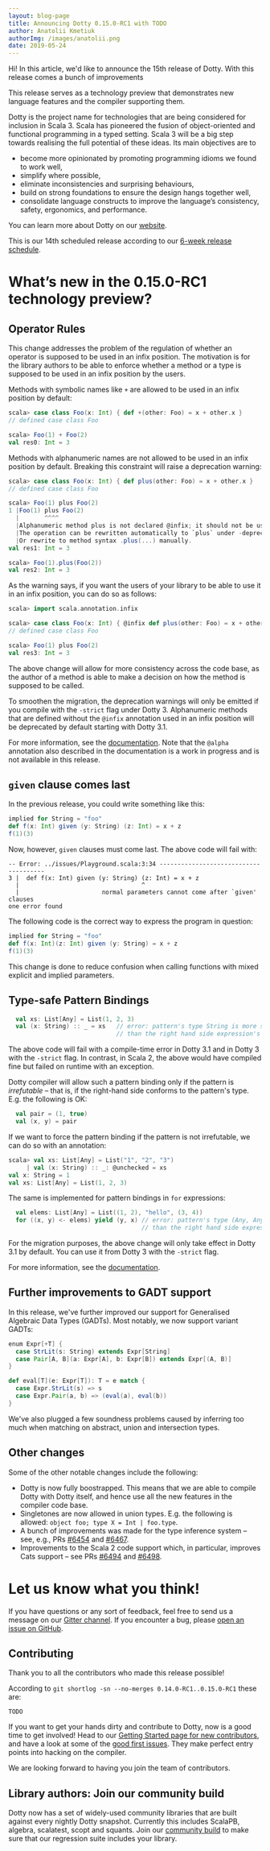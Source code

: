 ```yaml
---
layout: blog-page
title: Announcing Dotty 0.15.0-RC1 with TODO
author: Anatolii Kmetiuk
authorImg: /images/anatolii.png
date: 2019-05-24
---
```


Hi! In this article, we'd like to announce the 15th release of Dotty. With this release comes a bunch of improvements

This release serves as a technology preview that demonstrates new
language features and the compiler supporting them.

Dotty is the project name for technologies that are being considered for
inclusion in Scala 3. Scala has pioneered the fusion of object-oriented and
functional programming in a typed setting. Scala 3 will be a big step towards
realising the full potential of these ideas. Its main objectives are to

- become more opinionated by promoting programming idioms we found to work well,
- simplify where possible,
- eliminate inconsistencies and surprising behaviours,
- build on strong foundations to ensure the design hangs together well,
- consolidate language constructs to improve the language’s consistency, safety, ergonomics, and
  performance.

You can learn more about Dotty on our [website](https://dotty.epfl.ch).

<!--more-->

This is our 14th scheduled release according to our
[6-week release schedule](https://dotty.epfl.ch/docs/usage/version-numbers.html).

# What’s new in the 0.15.0-RC1 technology preview?
## Operator Rules
This change addresses the problem of the regulation of whether an operator is supposed to be used in an infix position. The motivation is for the library authors to be able to enforce whether a method or a type is supposed to be used in an infix position by the users.

Methods with symbolic names like `+` are allowed to be used in an infix position by default:

```scala
scala> case class Foo(x: Int) { def +(other: Foo) = x + other.x }
// defined case class Foo

scala> Foo(1) + Foo(2)
val res0: Int = 3
```

Methods with alphanumeric names are not allowed to be used in an infix position by default. Breaking this constraint will raise a deprecation warning:

```scala
scala> case class Foo(x: Int) { def plus(other: Foo) = x + other.x }
// defined case class Foo

scala> Foo(1) plus Foo(2)
1 |Foo(1) plus Foo(2)
  |       ^^^^
  |Alphanumeric method plus is not declared @infix; it should not be used as infix operator.
  |The operation can be rewritten automatically to `plus` under -deprecation -rewrite.
  |Or rewrite to method syntax .plus(...) manually.
val res1: Int = 3

scala> Foo(1).plus(Foo(2))
val res2: Int = 3
```

As the warning says, if you want the users of your library to be able to use it in an infix position, you can do so as follows:

```scala
scala> import scala.annotation.infix

scala> case class Foo(x: Int) { @infix def plus(other: Foo) = x + other.x }
// defined case class Foo

scala> Foo(1) plus Foo(2)
val res3: Int = 3
```

The above change will allow for more consistency across the code base, as the author of a method is able to make a decision on how the method is supposed to be called.

To smoothen the migration, the deprecation warnings will only be emitted if you compile with the `-strict` flag under Dotty 3. Alphanumeric methods that are defined without the `@infix` annotation used in an infix position will be deprecated by default starting with Dotty 3.1.

For more information, see the [documentation](http://dotty.epfl.ch/docs/reference/changed-features/operators.html#the-infix-annotation). Note that the `@alpha` annotation also described in the documentation is a work in progress and is not available in this release.

## `given` clause comes last
In the previous release, you could write something like this:

```scala
implied for String = "foo"
def f(x: Int) given (y: String) (z: Int) = x + z
f(1)(3)
```

Now, however, `given` clauses must come last. The above code will fail with:

```
-- Error: ../issues/Playground.scala:3:34 --------------------------------------
3 |  def f(x: Int) given (y: String) (z: Int) = x + z
  |                                  ^
  |                       normal parameters cannot come after `given' clauses
one error found
```

The following code is the correct way to express the program in question:

```scala
implied for String = "foo"
def f(x: Int)(z: Int) given (y: String) = x + z
f(1)(3)
```

This change is done to reduce confusion when calling functions with mixed explicit and implied parameters.

## Type-safe Pattern Bindings
```scala
  val xs: List[Any] = List(1, 2, 3)
  val (x: String) :: _ = xs   // error: pattern's type String is more specialized
                              // than the right hand side expression's type Any
```

The above code will fail with a compile-time error in Dotty 3.1 and in Dotty 3 with the `-strict` flag. In contrast, in Scala 2, the above would have compiled fine but failed on runtime with an exception.

Dotty compiler will allow such a pattern binding only if the pattern is *irrefutable* – that is, if the right-hand side conforms to the pattern's type. E.g. the following is OK:

```scala
  val pair = (1, true)
  val (x, y) = pair
```

If we want to force the pattern binding if the pattern is not irrefutable, we can do so with an annotation:

```scala
scala> val xs: List[Any] = List("1", "2", "3")
     | val (x: String) :: _: @unchecked = xs
val x: String = 1
val xs: List[Any] = List(1, 2, 3)
```

The same is implemented for pattern bindings in `for` expressions:

```scala
  val elems: List[Any] = List((1, 2), "hello", (3, 4))
  for ((x, y) <- elems) yield (y, x) // error: pattern's type (Any, Any) is more specialized
                                     // than the right hand side expression's type Any
```

For the migration purposes, the above change will only take effect in Dotty 3.1 by default. You can use it from Dotty 3 with the `-strict` flag.

For more information, see the [documentation](http://dotty.epfl.ch/docs/reference/changed-features/pattern-bindings.html).

## Further improvements to GADT support
In this release, we've further improved our support for Generalised Algebraic Data Types (GADTs). Most notably, we now support variant GADTs:

```scala
enum Expr[+T] {
  case StrLit(s: String) extends Expr[String]
  case Pair[A, B](a: Expr[A], b: Expr[B]) extends Expr[(A, B)]
}

def eval[T](e: Expr[T]): T = e match {
  case Expr.StrLit(s) => s
  case Expr.Pair(a, b) => (eval(a), eval(b))
}
```

We've also plugged a few soundness problems caused by inferring too much when matching on abstract, union and intersection types.


## Other changes
Some of the other notable changes include the following:

- Dotty is now fully boostrapped. This means that we are able to compile Dotty with Dotty itself, and hence use all the new features in the compiler code base.
- Singletones are now allowed in union types. E.g. the following is allowed: `object foo; type X = Int | foo.type`.
- A bunch of improvements was made for the type inference system – see, e.g., PRs [#6454](https://github.com/lampepfl/dotty/pull/6454) and [#6467](https://github.com/lampepfl/dotty/pull/6467).
- Improvements to the Scala 2 code support which, in particular, improves Cats support – see PRs [#6494](https://github.com/lampepfl/dotty/pull/6494) and [#6498](https://github.com/lampepfl/dotty/pull/6498).


# Let us know what you think!

If you have questions or any sort of feedback, feel free to send us a message on our
[Gitter channel](https://gitter.im/lampepfl/dotty). If you encounter a bug, please
[open an issue on GitHub](https://github.com/lampepfl/dotty/issues/new).

## Contributing

Thank you to all the contributors who made this release possible!

According to `git shortlog -sn --no-merges 0.14.0-RC1..0.15.0-RC1` these are:

```
TODO
```

If you want to get your hands dirty and contribute to Dotty, now is a good time to get involved!
Head to our [Getting Started page for new contributors](https://dotty.epfl.ch/docs/contributing/getting-started.html),
and have a look at some of the [good first issues](https://github.com/lampepfl/dotty/issues?q=is%3Aissue+is%3Aopen+label%3Aexp%3Anovice).
They make perfect entry points into hacking on the compiler.

We are looking forward to having you join the team of contributors.

## Library authors: Join our community build

Dotty now has a set of widely-used community libraries that are built against every nightly Dotty
snapshot. Currently this includes ScalaPB, algebra, scalatest, scopt and squants.
Join our [community build](https://github.com/lampepfl/dotty-community-build)
to make sure that our regression suite includes your library.

[Scastie]: https://scastie.scala-lang.org/?target=dotty

[@odersky]: https://github.com/odersky
[@DarkDimius]: https://github.com/DarkDimius
[@smarter]: https://github.com/smarter
[@felixmulder]: https://github.com/felixmulder
[@nicolasstucki]: https://github.com/nicolasstucki
[@liufengyun]: https://github.com/liufengyun
[@OlivierBlanvillain]: https://github.com/OlivierBlanvillain
[@biboudis]: https://github.com/biboudis
[@allanrenucci]: https://github.com/allanrenucci
[@Blaisorblade]: https://github.com/Blaisorblade
[@Duhemm]: https://github.com/Duhemm
[@AleksanderBG]: https://github.com/AleksanderBG
[@milessabin]: https://github.com/milessabin
[@anatoliykmetyuk]: https://github.com/anatoliykmetyuk
